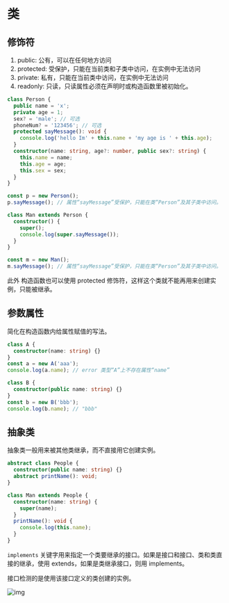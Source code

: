 # 类

## 修饰符

1. public: 公有，可以在任何地方访问
2. protected: 受保护，只能在当前类和子类中访问，在实例中无法访问
3. private: 私有，只能在当前类中访问，在实例中无法访问
4. readonly: 只读，只读属性必须在声明时或构造函数里被初始化。

```ts
class Person {
  public name = 'x';
  private age = 1;
  sex? = 'male'; // 可选
  phoneNum? = '123456'; // 可选
  protected sayMessage(): void {
    console.log('hello Im' + this.name + 'my age is ' + this.age);
  }
  constructor(name: string, age?: number, public sex?: string) {
    this.name = name;
    this.age = age;
    this.sex = sex;
  }
}

const p = new Person();
p.sayMessage(); // 属性“sayMessage”受保护，只能在类“Person”及其子类中访问。

class Man extends Person {
  constructor() {
    super();
    console.log(super.sayMessage());
  }
}

const m = new Man();
m.sayMessage(); // 属性“sayMessage”受保护，只能在类“Person”及其子类中访问。
```

此外 构造函数也可以使用 protected 修饰符，这样这个类就不能再用来创建实例，只能被继承。

## 参数属性

简化在构造函数内给属性赋值的写法。

```ts
class A {
  constructor(name: string) {}
}
const a = new A('aaa');
console.log(a.name); // error 类型“A”上不存在属性“name”

class B {
  constructor(public name: string) {}
}
const b = new B('bbb');
console.log(b.name); // "bbb"
```

## 抽象类

抽象类一般用来被其他类继承，而不直接用它创建实例。

```ts
abstract class People {
  constructor(public name: string) {}
  abstract printName(): void;
}

class Man extends People {
  constructor(name: string) {
    super(name);
  }
  printName(): void {
    console.log(this.name);
  }
}
```

`implements` 关键字用来指定一个类要继承的接口。如果是接口和接口、类和类直接的继承，使用 extends，如果是类继承接口，则用 implements。

接口检测的是使用该接口定义的类创建的实例。

![img](https://bucket.edgexie.top/for-blog/front-end/ts/p24-07-12-2.png)
